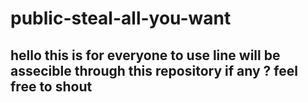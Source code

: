 # public-steal-all-you-want
## hello this is for everyone to use line will be assecible through this repository if any ? feel free to shout
